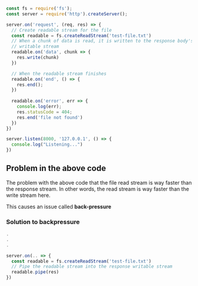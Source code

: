 ```js
const fs = require('fs');
const server = require('http').createServer();

server.on('request', (req, res) => {
  // Create readable stream for the file
  const readable = fs.createReadStream('test-file.txt')
  // When a chunk of data is read, it is written to the response body's
  // writable stream
  readable.on('data', chunk => {
    res.write(chunk)
  })

  // When the readable stream finishes
  readable.on('end', () => {
    res.end();
  })
  
  readable.on('error', err => {
    console.log(err);
    res.statusCode = 404;
    res.end('file not found')
  })
})

server.listen(8000, '127.0.0.1', () => {
  console.log("Listening...")
})
```

## Problem in the above code
The problem with the above code that the file read stream is way faster than the response stream. In other words, the read stream is way faster than the write stream here.

This causes an issue called **back-pressure**

### Solution to **backpressure**
```js
.
.
.

server.on(.. => {
  const readable = fs.createReadStream('test-file.txt')
  // Pipe the readable stream into the response writable stream
  readable.pipe(res)
})
```